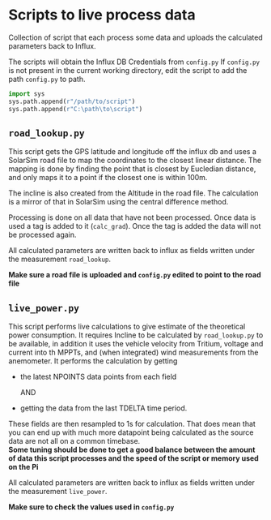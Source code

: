 # Scripts to live process data
Collection of script that each process some data and uploads the calculated 
parameters back to Influx. 

The scripts will obtain the Influx DB Credentials from `config.py`
If `config.py` is not present in the current working directory, edit
the script to add the path `config.py` to path.

```python
import sys
sys.path.append(r"/path/to/script")
sys.path.append(r"C:\path\to\script")
```

## `road_lookup.py`
This script gets the GPS latitude and longitude off the influx db and uses
a SolarSim road file to map the coordinates to the closest linear distance. 
The mapping is done by finding the point that is closest by Eucledian distance,
and only maps it to a point if the closest one is within 100m.

The incline is also created from the Altitude in the road file. The calculation
is a mirror of that in SolarSim using the central difference method. 

Processing is done on all data that have not been processed. Once data is used 
a tag is added to it (`calc_grad`). Once the tag is added the data will not be 
processed again. 

All calculated parameters are written back to influx as fields written under the
measurement `road_lookup`.

**Make sure a road file is uploaded and `config.py` edited to point to the 
road file**

## `live_power.py`
This script performs live calculations to give estimate of the theoretical power
consumption.
It requires Incline to be calculated by `road_lookup.py` to be available, in 
addition it uses the vehicle velocity from Tritium, voltage and current into th
MPPTs, and (when integrated) wind measurements from the anemometer.
It performs the calculation by getting 
- the latest NPOINTS data points from each field
 
    AND 
- getting the data from the last TDELTA time period. 

These fields are then resampled to 1s for calculation. That does mean that 
you can end up with much more datapoint being calculated as the source 
data are not all on a common timebase. \
**Some tuning should be done to get a good balance between the amount of data 
this script processes and the speed of the script or memory used on the Pi**


All calculated parameters are written back to influx as fields written under the
measurement `live_power`.

**Make sure to check the values used in `config.py`**